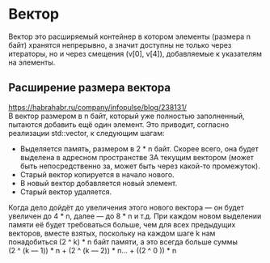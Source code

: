 # Вектор  

Вектор это расширяемый контейнер в котором элементы (размера n байт) хранятся непрерывно, а значит доступны не только через итераторы, но и через смещения (v[0], v[4]), добавляемые к указателям на элементы.

## Расширение размера вектора
https://habrahabr.ru/company/infopulse/blog/238131/  
В вектор размером в n байт, который уже полностью заполненный, пытаются добавить ещё один элемент. Это приводит, согласно реализации std::vector, к следующим шагам:
* Выделяется память, размером в 2 * n байт. Скорее всего, она будет выделена в адресном пространстве ЗА текущим вектором (может быть непосредственно за, может быть через какой-то промежуток).
* Старый вектор копируется в начало нового.
* В новый вектор добавляется новый элемент.
* Старый вектор удаляется.

Когда дело дойдёт до увеличения этого нового вектора — он будет увеличен до 4 * n, далее — до 8 * n и т.д. При каждом новом выделении памяти её будет требоваться больше, чем для всех предыдущих векторов, вместе взятых, поскольку на каждом шаге k нам понадобиться (2 ^ k) * n байт памяти, а это всегда больше суммы  
(2 ^ (k — 1)) * n + (2 ^ (k — 2)) * n… + ((2 ^ 0 )) * n
